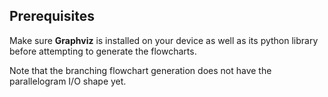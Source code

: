 ## Prerequisites

Make sure **Graphviz** is installed on your device as well as its python library before attempting to generate the flowcharts.

Note that the branching flowchart generation does not have the parallelogram I/O shape yet.